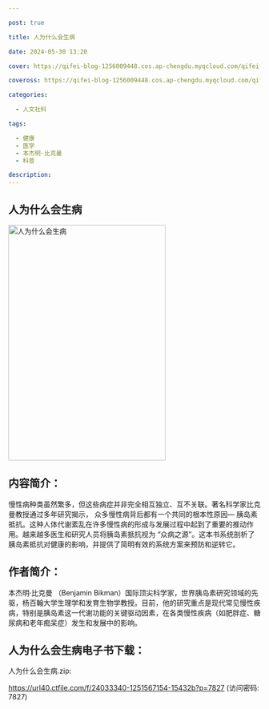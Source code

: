 ```yaml
---

post: true

title: 人为什么会生病

date: 2024-05-30 13:20

cover: https://qifei-blog-1256009448.cos.ap-chengdu.myqcloud.com/qifei-blog/s34190522.jpg

coveross: https://qifei-blog-1256009448.cos.ap-chengdu.myqcloud.com/qifei-blog/s34190522.jpg

categories:

  - 人文社科

tags:

  - 健康
  - 医学
  - 本杰明·比克曼
  - 科普

description:
---
```


## 人为什么会生病

<img alt="人为什么会生病" class="aligncenter loading" data-was-processed="true" decoding="async" fetchpriority="high" height="471" src="https://qifei-blog-1256009448.cos.ap-chengdu.myqcloud.com/qifei-blog/s34190522.jpg" style="cursor: zoom-in;" width="314"/>

## 内容简介：

慢性病种类虽然繁多，但这些病症并非完全相互独立、互不关联。著名科学家比克曼教授通过多年研究揭示， 众多慢性病背后都有一个共同的根本性原因— 胰岛素抵抗。这种人体代谢紊乱在许多慢性病的形成与发展过程中起到了重要的推动作用。越来越多医生和研究人员将胰岛素抵抗视为 “众病之源”。这本书系统剖析了胰岛素抵抗对健康的影响，并提供了简明有效的系统方案来预防和逆转它。

## 作者简介：

本杰明·比克曼 （Benjamin Bikman）国际顶尖科学家，世界胰岛素研究领域的先驱，杨百翰大学生理学和发育生物学教授。目前，他的研究重点是现代常见慢性疾病，特别是胰岛素这一代谢功能的关键驱动因素，在各类慢性疾病（如肥胖症、糖尿病和老年痴呆症）发生和发展中的影响。

## 人为什么会生病电子书下载：

人为什么会生病.zip: 

https://url40.ctfile.com/f/24033340-1251567154-15432b?p=7827 (访问密码: 7827)
